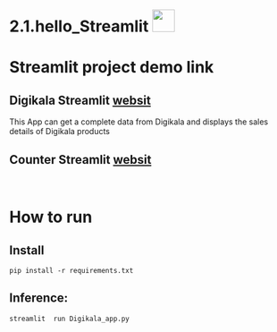 # 2.1.hello_Streamlit <image src="https://docs.streamlit.io/logo.svg" width = "40">
# Streamlit project demo link
## Digikala Streamlit [websit](https://digikala-app.streamlit.app/)
This App can get a complete data from Digikala and displays the sales details of Digikala products

## Counter Streamlit [websit](https://counter-app.liara.run/)

<br>

# How to run
## Install
```
pip install -r requirements.txt
```
## Inference:
```
streamlit  run Digikala_app.py
```
